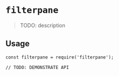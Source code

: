 # `filterpane`

> TODO: description

## Usage

```
const filterpane = require('filterpane');

// TODO: DEMONSTRATE API
```
